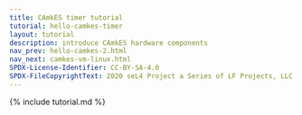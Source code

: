 ```yaml
---
title: CAmkES timer tutorial
tutorial: hello-camkes-timer
layout: tutorial
description: introduce CAmkES hardware components
nav_prev: hello-camkes-2.html
nav_next: camkes-vm-linux.html
SPDX-License-Identifier: CC-BY-SA-4.0
SPDX-FileCopyrightText: 2020 seL4 Project a Series of LF Projects, LLC.
---
```

{% include tutorial.md %}
